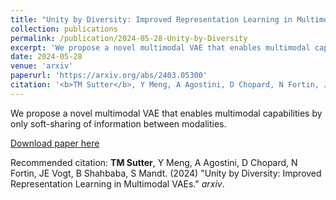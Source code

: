 ```yaml
---
title: "Unity by Diversity: Improved Representation Learning in Multimodal VAEs"
collection: publications
permalink: /publication/2024-05-28-Unity-by-Diversity
excerpt: 'We propose a novel multimodal VAE that enables multimodal capabilities by only soft-sharing of information between modalities.'
date: 2024-05-28
venue: 'arxiv'
paperurl: 'https://arxiv.org/abs/2403.05300'
citation: '<b>TM Sutter</b>, Y Meng, A Agostini, D Chopard, N Fortin, JE Vogt, B Shahbaba, S Mandt <sub> (2024) &quot;Unity by Diversity: Improved Representation Learning in Multimodal VAEs.&quot; <i>arxiv</i>.'
---
```

We propose a novel multimodal VAE that enables multimodal capabilities by only soft-sharing of information between modalities.

[Download paper here](https://arxiv.org/abs/2403.05300)

Recommended citation: **TM Sutter**, Y Meng, A Agostini, D Chopard, N Fortin, JE Vogt, B Shahbaba, S Mandt. (2024) "Unity by Diversity: Improved Representation Learning in Multimodal VAEs." <i>arxiv</i>.
